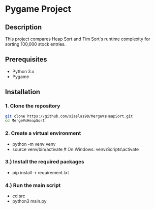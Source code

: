 # Pygame Project

## Description
This project compares Heap Sort and Tim Sort's runtime complexity for sorting 100,000 stock entries.

## Prerequisites
- Python 3.x
- Pygame

## Installation

### 1. Clone the repository
```sh
git clone https://github.com/siaslas98/MergeVsHeapSort.git
cd MergeVsHeapSort
```

### 2. Create a virtual environment
- python -m venv venv
- source venv/bin/activate   # On Windows: venv\Scripts\activate

### 3.) Install the required packages
- pip install -r requirement.txt

### 4.) Run the main script
- cd src
- python3 main.py